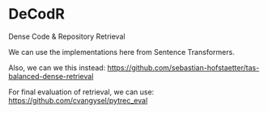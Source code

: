 # DeCodR
Dense Code &amp; Repository Retrieval

We can use the implementations here from Sentence Transformers.

Also, we can we this instead: https://github.com/sebastian-hofstaetter/tas-balanced-dense-retrieval

For final evaluation of retrieval, we can use: https://github.com/cvangysel/pytrec_eval 
